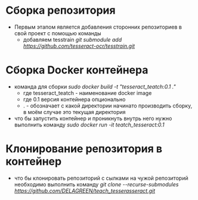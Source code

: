 # Сборка репозитория
- Первым этапом является добавления сторонних репозиториев в свой проект с помощью команды  
    - добавляем tesstrain *git submodule add https://github.com/tesseract-ocr/tesstrain.git*

 # Сборка Docker контейнера
 - команда для сборки *sudo docker build -t "tesseract_teatch:0.1 ."*
    - где tesseract_teatch - наименование docker image
    - где 0.1 версия контейнера опционально
    - . - обозначает с какой директории начинато производить сборку, в моём случае это текущая директория 
- что бы запустить контейнер и проникнуть внутрь него нужно выполнить команду *sudo docker run -it teatch_tesseract:0.1*

# Клонирование репозитория в контейнер 
- что бы клонировать репозиторий с сылками на чужой репозиторий необходимо выполнить команду 
*git clone --recurse-submodules https://github.com/DELAGREEN/teach_tesserasseract.git*